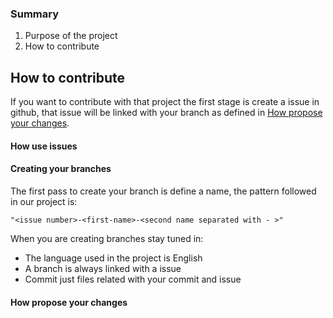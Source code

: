 ### Summary

1. Purpose of the project
2. How to contribute


## How to contribute

If you want to contribute with that project the first stage is create a issue in github, that issue will be linked with your branch as defined in [How propose your changes]().

#### How use issues

#### Creating your branches

The first pass to create your branch is define a name, the pattern followed in our project is:

```
"<issue number>-<first-name>-<second name separated with - >"
```

When you are creating branches stay tuned in:

* The language used in the project is English
* A branch is always linked with a issue
* Commit just files related with your commit and issue


#### How propose your changes
